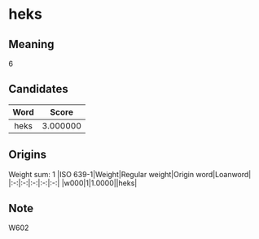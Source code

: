 # heks

## Meaning

6

## Candidates

|Word|Score|
|:-:|:-:|
|heks|3.000000|

## Origins

Weight sum: 1
|ISO 639-1|Weight|Regular weight|Origin word|Loanword|
|:-:|:-:|:-:|:-:|:-:|
|w000|1|1.0000||heks|

## Note

W602
